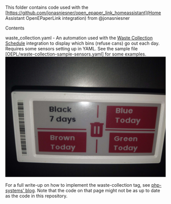 This folder contains code used with the [https://github.com/jonasniesner/open_epaper_link_homeassistant](Home Assistant OpenEPaperLink integration) from @jonasniesner

Contents

waste_collection.yaml - An automation used with the [Waste Collection Schedule](https://github.com/mampfes/hacs_waste_collection_schedule) integration to display which bins (refuse cans) go out each day. Requires some sensors setting up in YAML. See the sample file [OEPL/waste-collection-sample-sensors.yaml] for some examples.
![The tag on the night the bin should go out (the day before they're emptied)](./bins_tag.jpg)

For a full write-up on how to implement the waste-collection tag, see [php-systems' blog](https://blog.php-systems.com/epaper-displays-and-waste-management/). Note that the code on that page might not be as up to date as the code in this repository.
